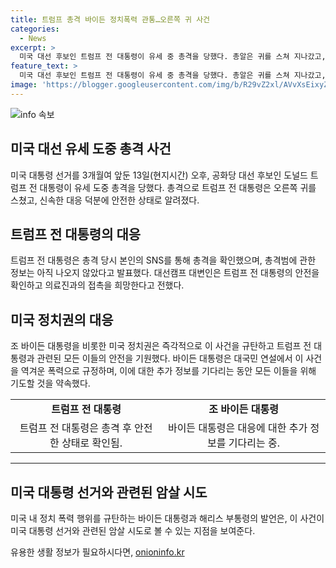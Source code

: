 ```yaml
---
title: 트럼프 총격 바이든 정치폭력 관통…오른쪽 귀 사건
categories:
  - News
excerpt: >
  미국 대선 후보인 트럼프 전 대통령이 유세 중 총격을 당했다. 총알은 귀를 스쳐 지나갔고, 경호원에 의해 즉각 보호받았다. 총격범은 사망하였고, 트럼프 전 대통령은 안전한 상태이며 극악무도한 행위에 대해 대응하고 있다. 바이든 대통령 및 정치인들은 이를 규탄하며, 폭력 행위 없이 단결해야 한다고 강조했다. 현재 사건은 수사 중이며, 더 많은 정보는 나중에 공개될 예정이다.
feature_text: >
  미국 대선 후보인 트럼프 전 대통령이 유세 중 총격을 당했다. 총알은 귀를 스쳐 지나갔고, 경호원에 의해 즉각 보호받았다. 총격범은 사망하였고, 트럼프 전 대통령은 안전한 상태이며 극악무도한 행위에 대해 대응하고 있다. 바이든 대통령 및 정치인들은 이를 규탄하며, 폭력 행위 없이 단결해야 한다고 강조했다. 현재 사건은 수사 중이며, 더 많은 정보는 나중에 공개될 예정이다.
image: 'https://blogger.googleusercontent.com/img/b/R29vZ2xl/AVvXsEixyZcFfHzMRdzZMjFBmAUKJYCLCGyLL1o632UiGVXcaFdKo_bkvkuCioo0uUKlGfBVcT3P84aROyZIXSBEx3Aw5nCQ3pTgDom1WDC4m8eifvWiAmWEEVb4x6G_l8C0QH225ldMjyaFvpxGEBGNO37VmDTDMHGhJPq73UglMfDca1-0aw/s1600/blogspot.png'
---
```


<p><img src="https://blogger.googleusercontent.com/img/b/R29vZ2xl/AVvXsEixyZcFfHzMRdzZMjFBmAUKJYCLCGyLL1o632UiGVXcaFdKo_bkvkuCioo0uUKlGfBVcT3P84aROyZIXSBEx3Aw5nCQ3pTgDom1WDC4m8eifvWiAmWEEVb4x6G_l8C0QH225ldMjyaFvpxGEBGNO37VmDTDMHGhJPq73UglMfDca1-0aw/s1600/blogspot.png" alt="info 속보" /></p>

<h2 data-ke-size="size26">미국 대선 유세 도중 총격 사건</h2>

<p data-ke-size="size16">미국 대통령 선거를 3개월여 앞둔 13일(현지시간) 오후, 공화당 대선 후보인 도널드 트럼프 전 대통령이 유세 도중 총격을 당했다. 총격으로 트럼프 전 대통령은 오른쪽 귀를 스쳤고, 신속한 대응 덕분에 안전한 상태로 알려졌다.</p>

<h2 data-ke-size="size26">트럼프 전 대통령의 대응</h2>

<p data-ke-size="size16">트럼프 전 대통령은 총격 당시 본인의 SNS를 통해 총격을 확인했으며, 총격범에 관한 정보는 아직 나오지 않았다고 발표했다. 대선캠프 대변인은 트럼프 전 대통령의 안전을 확인하고 의료진과의 접촉을 희망한다고 전했다.</p>

<h2 data-ke-size="size26">미국 정치권의 대응</h2>

<p data-ke-size="size16">조 바이든 대통령을 비롯한 미국 정치권은 즉각적으로 이 사건을 규탄하고 트럼프 전 대통령과 관련된 모든 이들의 안전을 기원했다. 바이든 대통령은 대국민 연설에서 이 사건을 역겨운 폭력으로 규정하며, 이에 대한 추가 정보를 기다리는 동안 모든 이들을 위해 기도할 것을 약속했다.</p>

<table>
  <tr>
    <td style="text-align: center; height: 17px;"><b>트럼프 전 대통령</b></td>
    <td style="text-align: center; height: 17px;"><b>조 바이든 대통령</b></td>
  </tr>
  <tr>
    <td style="text-align: center; height: 17px;">트럼프 전 대통령은 총격 후 안전한 상태로 확인됨.</td>
    <td style="text-align: center; height: 17px;">바이든 대통령은 대응에 대한 추가 정보를 기다리는 중.</td>
  </tr>
</table>

<hr>

<p data-ke-size="size16"></p>

<p data-ke-size="size16"></p>

<h2 data-ke-size="size26">미국 대통령 선거와 관련된 암살 시도</h2>

<p data-ke-size="size16">미국 내 정치 폭력 행위를 규탄하는 바이든 대통령과 해리스 부통령의 발언은, 이 사건이 미국 대통령 선거와 관련된 암살 시도로 볼 수 있는 지점을 보여준다.</p>
유용한 생활 정보가 필요하시다면, <a href="https://onioninfo.kr" rel="dofollow">onioninfo.kr</a>


